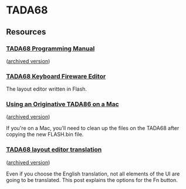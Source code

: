# TADA68

## Resources

### [TADA68 Programming Manual](https://cdn.shopify.com/s/files/1/0267/1905/files/TATA68-Manual-1.pdf)

([archived version](https://web.archive.org/save/_embed/https://cdn.shopify.com/s/files/1/0267/1905/files/TATA68-Manual-1.pdf))

### [TADA68 Keyboard Fireware Editor](http://123.57.250.164:3000/tada68)

The layout editor written in Flash.

### [Using an Originative TADA86 on a Mac](https://www.reddit.com/r/MechanicalKeyboards/comments/520cov/using_an_originative_tada86_on_a_mac/)

([archived version](https://web.archive.org/web/20161023105440/https://www.reddit.com/r/MechanicalKeyboards/comments/520cov/using_an_originative_tada86_on_a_mac/))

If you're on a Mac, you'll need to clean up the files on the TADA68 after copying the new FLASH.bin file.

### [TADA68 layout editor translation](https://www.reddit.com/r/MechanicalKeyboards/comments/52totq/tada68_layout_editor_translation/?)

([archived version](https://web.archive.org/web/20161023105418/https://www.reddit.com/r/MechanicalKeyboards/comments/52totq/tada68_layout_editor_translation/))

Even if you choose the English translation, not all elements of the UI are going to be translated. This post explains the options for the Fn button.